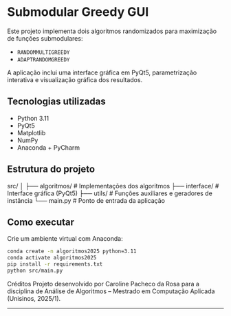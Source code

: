 # Submodular Greedy GUI

Este projeto implementa dois algoritmos randomizados para maximização de funções submodulares:

- `RANDOMMULTIGREEDY`
- `ADAPTRANDOMGREEDY`

A aplicação inclui uma interface gráfica em PyQt5, parametrização interativa e visualização gráfica dos resultados.

## Tecnologias utilizadas

- Python 3.11
- PyQt5
- Matplotlib
- NumPy
- Anaconda + PyCharm

## Estrutura do projeto

src/
│
├── algoritmos/ # Implementações dos algoritmos
├── interface/ # Interface gráfica (PyQt5)
├── utils/ # Funções auxiliares e geradores de instância
└── main.py # Ponto de entrada da aplicação

## Como executar

Crie um ambiente virtual com Anaconda:

```bash
conda create -n algoritmos2025 python=3.11
conda activate algoritmos2025
pip install -r requirements.txt
python src/main.py
```

Créditos
Projeto desenvolvido por Caroline Pacheco da Rosa para a disciplina de Análise de Algoritmos – Mestrado em Computação Aplicada (Unisinos, 2025/1).

---